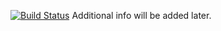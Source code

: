 [![Build Status](https://travis-ci.org/SnoUweR/moodle-mod_personalschedule.svg?branch=master)](https://travis-ci.org/SnoUweR/moodle-mod_personalschedule)
Additional info will be added later.